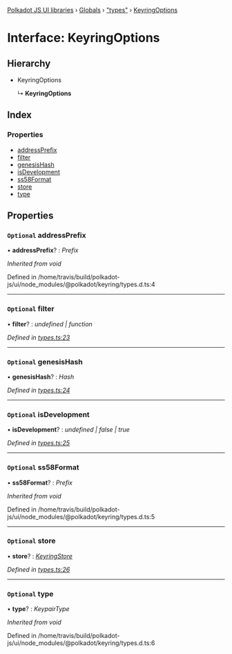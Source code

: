 [Polkadot JS UI libraries](../README.md) › [Globals](../globals.md) › ["types"](../modules/_types_.md) › [KeyringOptions](_types_.keyringoptions.md)

# Interface: KeyringOptions

## Hierarchy

* KeyringOptions

  ↳ **KeyringOptions**

## Index

### Properties

* [addressPrefix](_types_.keyringoptions.md#optional-addressprefix)
* [filter](_types_.keyringoptions.md#optional-filter)
* [genesisHash](_types_.keyringoptions.md#optional-genesishash)
* [isDevelopment](_types_.keyringoptions.md#optional-isdevelopment)
* [ss58Format](_types_.keyringoptions.md#optional-ss58format)
* [store](_types_.keyringoptions.md#optional-store)
* [type](_types_.keyringoptions.md#optional-type)

## Properties

### `Optional` addressPrefix

• **addressPrefix**? : *Prefix*

*Inherited from void*

Defined in /home/travis/build/polkadot-js/ui/node_modules/@polkadot/keyring/types.d.ts:4

___

### `Optional` filter

• **filter**? : *undefined | function*

*Defined in [types.ts:23](https://github.com/polkadot-js/ui/blob/a0637fe/packages/ui-keyring/src/types.ts#L23)*

___

### `Optional` genesisHash

• **genesisHash**? : *Hash*

*Defined in [types.ts:24](https://github.com/polkadot-js/ui/blob/a0637fe/packages/ui-keyring/src/types.ts#L24)*

___

### `Optional` isDevelopment

• **isDevelopment**? : *undefined | false | true*

*Defined in [types.ts:25](https://github.com/polkadot-js/ui/blob/a0637fe/packages/ui-keyring/src/types.ts#L25)*

___

### `Optional` ss58Format

• **ss58Format**? : *Prefix*

*Inherited from void*

Defined in /home/travis/build/polkadot-js/ui/node_modules/@polkadot/keyring/types.d.ts:5

___

### `Optional` store

• **store**? : *[KeyringStore](_types_.keyringstore.md)*

*Defined in [types.ts:26](https://github.com/polkadot-js/ui/blob/a0637fe/packages/ui-keyring/src/types.ts#L26)*

___

### `Optional` type

• **type**? : *KeypairType*

*Inherited from void*

Defined in /home/travis/build/polkadot-js/ui/node_modules/@polkadot/keyring/types.d.ts:6

